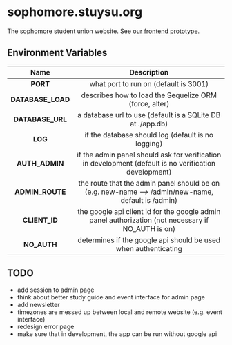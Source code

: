 # sophomore.stuysu.org

The sophomore student union website. See [our frontend prototype](https://github.com/pserb/sophsu-web).

## Environment Variables

| Name | Description |
|:----:|:-----------:|
| **PORT** | what port to run on (default is 3001) |
| **DATABASE_LOAD** | describes how to load the Sequelize ORM (force, alter) |
| **DATABASE_URL** | a database url to use (default is a SQLite DB at ./app.db) |
| **LOG** | if the database should log (default is no logging) |
| **AUTH_ADMIN**| if the admin panel should ask for verification in development (default is no verification development) |
| **ADMIN_ROUTE** | the route that the admin panel should be on (e.g. new-name --> /admin/new-name, default is /admin) |
| **CLIENT_ID** | the google api client id for the google admin panel authorization (not necessary if NO_AUTH is on) |
| **NO_AUTH** | determines if the google api should be used when authenticating |

## TODO

* add session to admin page
* think about better study guide and event interface for admin page
* add newsletter
* timezones are messed up between local and remote website (e.g. event interface)
* redesign error page
* make sure that in development, the app can be run without google api
